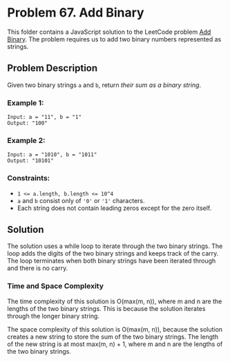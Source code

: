# Problem 67. Add Binary

This folder contains a JavaScript solution to the LeetCode problem [Add Binary](https://leetcode.com/problems/add-binary/). The problem requires us to add two binary numbers represented as strings.

## Problem Description

Given two binary strings `a` and `b`, return *their sum as a binary string*.

### Example 1:

```
Input: a = "11", b = "1"
Output: "100"
```

### Example 2:

```
Input: a = "1010", b = "1011"
Output: "10101"
```

### Constraints:

* `1 <= a.length, b.length <= 10^4`
* `a` and `b` consist only of `'0'` or `'1'` characters.
* Each string does not contain leading zeros except for the zero itself.

## Solution

The solution uses a while loop to iterate through the two binary strings. The loop adds the digits of the two binary strings and keeps track of the carry. The loop terminates when both binary strings have been iterated through and there is no carry.

### Time and Space Complexity

The time complexity of this solution is O(max(m, n)), where m and n are the lengths of the two binary strings. This is because the solution iterates through the longer binary string.

The space complexity of this solution is O(max(m, n)), because the solution creates a new string to store the sum of the two binary strings. The length of the new string is at most max(m, n) + 1, where m and n are the lengths of the two binary strings.
